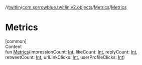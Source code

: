 //[twitlin](../../index.md)/[com.sorrowblue.twitlin.v2.objects](../index.md)/[Metrics](index.md)/[Metrics](-metrics.md)



# Metrics  
[common]  
Content  
fun [Metrics](-metrics.md)(impressionCount: [Int](https://kotlinlang.org/api/latest/jvm/stdlib/kotlin/-int/index.html), likeCount: [Int](https://kotlinlang.org/api/latest/jvm/stdlib/kotlin/-int/index.html), replyCount: [Int](https://kotlinlang.org/api/latest/jvm/stdlib/kotlin/-int/index.html), retweetCount: [Int](https://kotlinlang.org/api/latest/jvm/stdlib/kotlin/-int/index.html), urlLinkClicks: [Int](https://kotlinlang.org/api/latest/jvm/stdlib/kotlin/-int/index.html), userProfileClicks: [Int](https://kotlinlang.org/api/latest/jvm/stdlib/kotlin/-int/index.html))  



